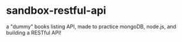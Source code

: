 # sandbox-restful-api
a "dummy" books listing API, made to practice mongoDB, node.js, and building a RESTful API!
